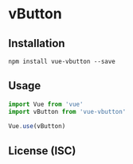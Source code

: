 # vButton

## Installation

```npm
npm install vue-vbutton --save
```

## Usage

```js
import Vue from 'vue'
import vButton from 'vue-vbutton'

Vue.use(vButton)
```

## License (ISC)

